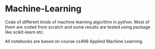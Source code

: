 # Machine-Learning
Code of different kinds of machine learning algorithm in python. Most of them are coded from scratch and some results are tested using package like scikit-learn etc.

All notebooks are based on course cs498 Applied Machine Learning.
